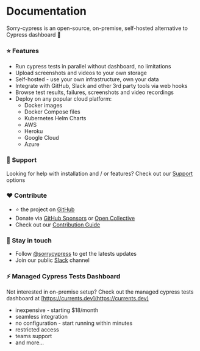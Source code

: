 # Documentation

Sorry-cypress is an open-source, on-premise, self-hosted alternative to Cypress dashboard 🌲

### ⭐️ Features

* Run cypress tests in parallel without dashboard, no limitations
* Upload screenshots and videos to your own storage
* Self-hosted - use your own infrastructure, own your data
* Integrate with GitHub, Slack and other 3rd party tools via web hooks
* Browse test results, failures, screenshots and video recordings
* Deploy on any popular cloud platform:
  * Docker images
  * Docker Compose files
  * Kubernetes Helm Charts
  * AWS
  * Heroku
  * Google Cloud
  * Azure

### 💎 Support

Looking for help with installation and / or features? Check out our [Support](support.md) options

### ❤️ Contribute

*  ⭐️  the project on [GitHub](https://github.com/sorry-cypress/sorry-cypress.dev)
* Donate via [GitHub Sponsors](https://github.com/sponsors/agoldis) or [Open Collective](https://opencollective.com/sorry-cypress)
* Check out our [Contribution Guide](contributions.md)

### 🤙 Stay in touch

* Follow [@sorrycypress](https://twitter.com/sorrycypress) to get the latests updates
* Join our public [Slack](https://join.slack.com/t/sorry-cypress/shared_invite/zt-eis1h6jl-tJELaD7q9UGEhMP8WHJOaw) channel

### ⚡️ Managed Cypress Tests Dashboard

Not interested in on-premise setup? Check out the managed cypress tests dashboard at [https://currents.dev](https://currents.dev)

* inexpensive - starting $18/month
* seamless integration
* no configuration - start running within minutes 
* restricted access
* teams support
* and more...

